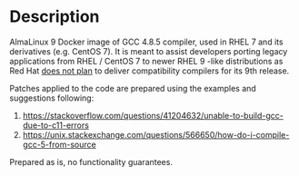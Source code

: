 # Description

AlmaLinux 9 Docker image of GCC 4.8.5 compiler, used in RHEL 7 and its derivatives (e.g. CentOS 7). It is meant to assist developers porting legacy applications from RHEL / CentOS 7 to newer RHEL 9 -like distributions as Red Hat [does not plan](https://access.redhat.com/solutions/19458) to deliver compatibility compilers for its 9th release.

Patches applied to the code are prepared using the examples and suggestions following:

1. https://stackoverflow.com/questions/41204632/unable-to-build-gcc-due-to-c11-errors
2. https://unix.stackexchange.com/questions/566650/how-do-i-compile-gcc-5-from-source

Prepared as is, no functionality guarantees.
